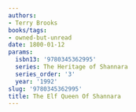 ```yaml
---
authors:
- Terry Brooks
books/tags:
- owned-but-unread
date: 1800-01-12
params:
  isbn13: '9780345362995'
  series: The Heritage of Shannara
  series_order: '3'
  year: '1992'
slug: '9780345362995'
title: The Elf Queen Of Shannara
---
```


<!--more-->